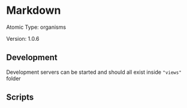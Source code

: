 # Markdown

Atomic Type: organisms

Version: 1.0.6

## Development

Development servers can be started and should all exist inside `"views"` folder

## Scripts
